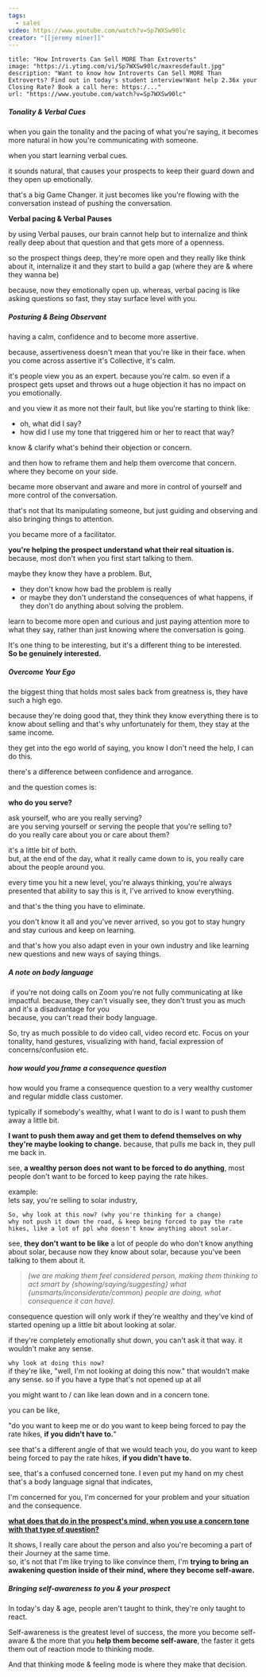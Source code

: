```yaml
---
tags:
  - sales
video: https://www.youtube.com/watch?v=Sp7WXSw90lc
creator: "[[jeremy miner]]"
---
```

```embed
title: "How Introverts Can Sell MORE Than Extroverts"
image: "https://i.ytimg.com/vi/Sp7WXSw90lc/maxresdefault.jpg"
description: "Want to know how Introverts Can Sell MORE Than Extroverts? Find out in today's student interview!Want help 2.36x your Closing Rate? Book a call here: https:/..."
url: "https://www.youtube.com/watch?v=Sp7WXSw90lc"
```

##### Tonality & Verbal Cues

when you gain the tonality and the pacing of what you're saying, it becomes more natural in how you're communicating with someone.

when you start learning verbal cues.

it sounds natural, that causes your prospects to keep their guard down and they open up emotionally.

that's a big Game Changer. it just becomes like you're flowing with the conversation instead of pushing the conversation.

**Verbal pacing & Verbal Pauses**  

by using Verbal pauses, our brain cannot help but to internalize and think really deep about that question and that gets more of a openness. 

so the prospect things deep, they're more open and they really like think about it, internalize it and they start to build a gap (where they are & where they wanna be)

because, now they emotionally open up. whereas, verbal pacing is like asking questions so fast, they stay surface level with you.


##### Posturing & Being Observant

having a calm, confidence and to become more assertive.

because, assertiveness doesn't mean that you're like in their face. when you come across assertive it's Collective, it's calm.

it's people view you as an expert. because you're calm. so even if a prospect gets upset and throws out a huge objection it has no impact on you emotionally.

and you view it as more not their fault, but like you're starting to think like:<br>
- oh, what did I say?<br>
- how did I use my tone that triggered him or her to react that way?

know & clarify what's behind their objection or concern.

and then how to reframe them and help them overcome that concern. where they become on your side.

became more observant and aware and more in control of yourself and more control of the conversation.

that's not that Its manipulating someone, but just guiding and observing and also bringing things to attention.

you became more of a facilitator.

**you're helping the prospect understand what their real situation is.**<br> because, most don't when you first start talking to them.

maybe they know they have a problem. But,

- they don't know how bad the problem is really
- or maybe they don't understand the consequences of what happens, if they don't do anything about solving the problem.

learn to become more open and curious and just paying attention more to what they say, rather than just knowing where the conversation is going.

 It's one thing to be interesting, but it's a different thing to be interested.<br>
 **So be genuinely interested.**

##### Overcome Your Ego

the biggest thing that holds most sales back from greatness is, they have such a high ego.

because they're doing good that, they think they know everything there is to know about selling and that's why unfortunately for them, they stay at the same income.

they get into the ego world of saying, you know I don't need the help, I can do this.

there's a difference between confidence and arrogance.

and the question comes is:

**who do you serve?**
 
 ask yourself, who are you really serving?\
 are you serving yourself or serving the people that you're selling to?\
 do you really care about you or care about them?
 
 it's a little bit of both. \
 but, at the end of the day, what it really came down to is,  you really care about the people around you.
 
every time you hit a new level, you're always thinking, you're always presented that ability to say this is it, I've arrived to know everything.

and that's the thing you have to eliminate.

you don't know it all and you've never arrived, so you got to stay hungry and stay curious and keep on learning.

and that's how you also adapt even in your own industry and like learning new questions and new ways of saying things.


##### A note on body language

 if you're not doing calls on Zoom you're not fully communicating at like impactful.
because, they can't visually see, they don't trust you as much and it's a disadvantage for you <br>
because, you can't read their body language.

So, try as much possible to do video call, video record etc. Focus on your tonality, hand gestures, visualizing with hand, facial expression of concerns/confusion etc.


##### how would you frame a consequence question

how would you frame a consequence question to a very wealthy customer and regular middle class customer.

typically if somebody's wealthy, what I want to do is I want to push them away a little bit.

**I want to push them away and get them to defend themselves on why they're maybe looking to change.** because, that pulls me back in, they pull me back in.

see, **a wealthy person does not want to be forced to do anything**, most people don't want to be forced to keep paying the rate hikes.

example:<br>
lets say, you're selling to solar industry,
```
So, why look at this now? (why you're thinking for a change)
why not push it down the road, & keep being forced to pay the rate hikes, like a lot of ppl who doesn't know anything about solar.
```

see, **they don't want to be like** a lot of people do who don't know anything about solar, because now they know about solar, because you've been talking to them about it. <br>
>*(we are making them feel considered person, making them thinking to act smart by {showing/saying/suggesting} what {unsmarts/inconsiderate/common} people are doing, what consequence it can have).*

consequence question will only work if they're wealthy and they've kind of started opening up a little bit about looking at solar.

if they're completely emotionally shut down, you can't ask it that way.
it wouldn't make any sense.


`why look at doing this now?`<br>
if they're like, "well, I'm not looking at doing this now." that wouldn't make any sense. so if you have a type that's not opened up at all

you might want to / can like lean down and in a concern tone.

you can be like,

"do you want to keep me or do you want to keep being forced to pay the rate hikes, **if you didn't have to.**"

see that's a different angle of that we would teach you, do you want to keep
being forced to pay the rate hikes, **if you didn't have to.**

see, that's a confused concerned tone. I even put my hand on my chest that's a body language signal that indicates,

I'm concerned for you, I'm concerned for your problem and your situation and the consequence.

<b><u>what does that do in the prospect's mind, when you use a concern tone with that type of question?</u></b>

It shows, I really care about the person and also you're becoming a part of their Journey at the same time. <br> so, it's not that I'm like trying to like convince them, I'm **trying to bring an awakening question inside of their mind, where they become self-aware.**


##### Bringing self-awareness to you & your prospect

In today's day & age, people aren't taught to think, they're only taught to react.

Self-awareness is the greatest level of success, the more you become self-aware & the more that you **help them become self-aware**, the faster it gets them out of reaction mode to thinking mode.

And that thinking mode & feeling mode is where they make that decision.


